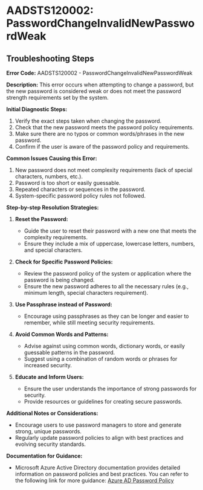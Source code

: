 
# AADSTS120002: PasswordChangeInvalidNewPasswordWeak


## Troubleshooting Steps
**Error Code:** AADSTS120002 - PasswordChangeInvalidNewPasswordWeak

**Description:** This error occurs when attempting to change a password, but the new password is considered weak or does not meet the password strength requirements set by the system.

**Initial Diagnostic Steps:**
1. Verify the exact steps taken when changing the password.
2. Check that the new password meets the password policy requirements.
3. Make sure there are no typos or common words/phrases in the new password.
4. Confirm if the user is aware of the password policy and requirements.

**Common Issues Causing this Error:**
1. New password does not meet complexity requirements (lack of special characters, numbers, etc.).
2. Password is too short or easily guessable.
3. Repeated characters or sequences in the password.
4. System-specific password policy rules not followed.

**Step-by-step Resolution Strategies:**
1. **Reset the Password:**
   - Guide the user to reset their password with a new one that meets the complexity requirements.
   - Ensure they include a mix of uppercase, lowercase letters, numbers, and special characters.
   
2. **Check for Specific Password Policies:**
   - Review the password policy of the system or application where the password is being changed.
   - Ensure the new password adheres to all the necessary rules (e.g., minimum length, special characters requirement).

3. **Use Passphrase instead of Password:**
   - Encourage using passphrases as they can be longer and easier to remember, while still meeting security requirements.
   
4. **Avoid Common Words and Patterns:**
   - Advise against using common words, dictionary words, or easily guessable patterns in the password.
   - Suggest using a combination of random words or phrases for increased security.

5. **Educate and Inform Users:**
   - Ensure the user understands the importance of strong passwords for security.
   - Provide resources or guidelines for creating secure passwords.
   
**Additional Notes or Considerations:**
- Encourage users to use password managers to store and generate strong, unique passwords.
- Regularly update password policies to align with best practices and evolving security standards.

**Documentation for Guidance:**
- Microsoft Azure Active Directory documentation provides detailed information on password policies and best practices. You can refer to the following link for more guidance: [Azure AD Password Policy](https://docs.microsoft.com/en-us/azure/active-directory/authentication/concept-sspr-policy)